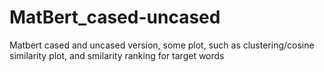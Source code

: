 # MatBert_cased-uncased
Matbert cased and uncased version, some plot, such as clustering/cosine similarity plot, and smilarity ranking for target words 
